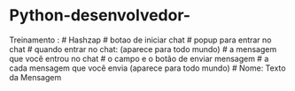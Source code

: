 # Python-desenvolvedor-
Treinamento : # Hashzap # botao de iniciar chat # popup para entrar no chat # quando entrar no chat: (aparece para todo mundo)     # a mensagem que você entrou no chat     # o campo e o botão de enviar mensagem # a cada mensagem que você envia (aparece para todo mundo)     # Nome: Texto da Mensagem
